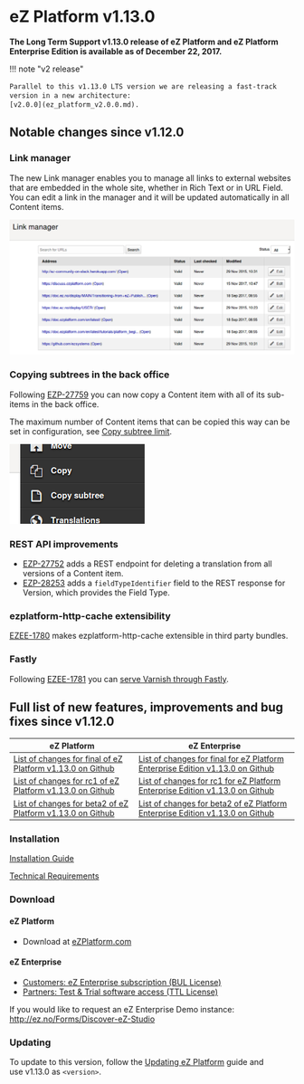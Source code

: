 # eZ Platform v1.13.0

**The Long Term Support v1.13.0 release of eZ Platform and eZ Platform Enterprise Edition is available as of December 22, 2017.**

!!! note "v2 release"

    Parallel to this v1.13.0 LTS version we are releasing a fast-track version in a new architecture:
    [v2.0.0](ez_platform_v2.0.0.md).

## Notable changes since v1.12.0

### Link manager

The new Link manager enables you to manage all links to external websites that are embedded in the whole site,
whether in Rich Text or in URL Field.
You can edit a link in the manager and it will be updated automatically in all Content items.

![Link Manager](img/link_manager.png)

### Copying subtrees in the back office

Following [EZP-27759](https://jira.ez.no/browse/EZP-27759) you can now copy a Content item with all of its sub-items in the back office.

The maximum number of Content items that can be copied this way can be set in configuration, see [Copy subtree limit](../guide/best_practices.md#copy-subtree-limit).

![Copy subtree option in the menu](img/copy_subtree_button.png)

### REST API improvements

- [EZP-27752](https://jira.ez.no/browse/EZP-27752) adds a REST endpoint for deleting a translation from all versions of a Content item.
- [EZP-28253](https://jira.ez.no/browse/EZP-28253) adds a `fieldTypeIdentifier` field to the REST response for Version, which provides the Field Type.

### ezplatform-http-cache extensibility

[EZEE-1780](https://jira.ez.no/browse/EZEE-1780) makes ezplatform-http-cache extensible in third party bundles.

### Fastly

Following [EZEE-1781](https://jira.ez.no/browse/EZEE-1781) you can [serve Varnish through Fastly](../guide/http_cache.md#serving-varnish-through-fastly).

## Full list of new features, improvements and bug fixes since v1.12.0

| eZ Platform   | eZ Enterprise  |
|--------------|------------|
| [List of changes for final of eZ Platform v1.13.0 on Github](https://github.com/ezsystems/ezplatform/releases/tag/v1.13.0) | [List of changes for final for eZ Platform Enterprise Edition v1.13.0 on Github](https://github.com/ezsystems/ezplatform-ee/releases/tag/v1.13.0) |
| [List of changes for rc1 of eZ Platform v1.13.0 on Github](https://github.com/ezsystems/ezplatform/releases/tag/v1.13.0-rc1) | [List of changes for rc1 for eZ Platform Enterprise Edition v1.13.0 on Github](https://github.com/ezsystems/ezplatform-ee/releases/tag/v1.13.0-rc1) |
| [List of changes for beta2 of eZ Platform v1.13.0 on Github](https://github.com/ezsystems/ezplatform/releases/tag/v1.13.0-beta2) | [List of changes for beta2 of eZ Platform Enterprise Edition v1.13.0 on Github](https://github.com/ezsystems/ezplatform-ee/releases/tag/v1.13.0-beta2) |

### Installation

[Installation Guide](../getting_started/install_ez_platform.md)

[Technical Requirements](../getting_started/requirements_and_system_configuration.md)

### Download

#### eZ Platform

- Download at [eZPlatform.com](http://ezplatform.com/#download)

#### eZ Enterprise

- [Customers: eZ Enterprise subscription (BUL License)](https://support.ez.no/Downloads)
- [Partners: Test & Trial software access (TTL License)](https://ez.no/Partner-Portal/Software-Downloads-Release-Info)

If you would like to request an eZ Enterprise Demo instance: <http://ez.no/Forms/Discover-eZ-Studio>

### Updating

To update to this version, follow the [Updating eZ Platform](updating_ez_platform.md) guide and use v1.13.0 as `<version>`.
